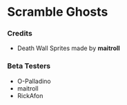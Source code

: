 # Scramble Ghosts

### Credits

- Death Wall Sprites made by **maitroll**

### Beta Testers

- O-Palladino
- maitroll
- RickAfon

